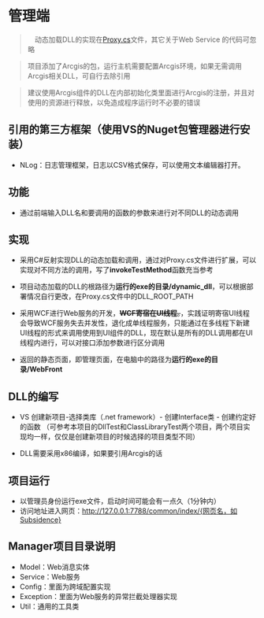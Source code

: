 # 管理端

>　动态加载DLL的实现在[Proxy.cs](https://github.com/ddddyyyy/c_sharp_dynamic_dll/blob/main/Manager/Proxy.cs)文件，其它关于Web Service 的代码可忽略

>  项目添加了Arcgis的包，运行主机需要配置Arcgis环境，如果无需调用Arcgis相关DLL，可自行去除引用

>  建议使用Arcgis组件的DLL在内部初始化类里面进行Arcgis的注册，并且对使用的资源进行释放，以免造成程序运行时不必要的错误

## 引用的第三方框架（使用VS的Nuget包管理器进行安装）

- NLog：日志管理框架，日志以CSV格式保存，可以使用文本编辑器打开。

## 功能

- 通过前端输入DLL名和要调用的函数的参数来进行对不同DLL的动态调用

## 实现

- 采用C#反射实现DLL的动态加载和调用，通过对Proxy.cs文件进行扩展，可以实现对不同方法的调用，写了**invokeTestMethod**函数充当参考

- 项目动态加载的DLL的根路径为**运行的exe的目录/dynamic_dll**，可以根据部署情况自行更改，在Proxy.cs文件中的DLL_ROOT_PATH

- 采用WCF进行Web服务的开发，~~**WCF寄宿在UI线程**。~~，实践证明寄宿UI线程会导致WCF服务失去并发性，退化成单线程服务，只能通过在多线程下新建UI线程的形式来调用使用到UI组件的DLL，现在默认是所有的DLL调用都在UI线程内进行，可以对接口添加参数进行区分调用

- 返回的静态页面，即管理页面，在电脑中的路径为**运行的exe的目录/WebFront**

## DLL的编写

- VS 创建新项目-选择类库（.net framework）- 创建Interface类 - 创建约定好的函数 （可参考本项目的DllTest和ClassLibraryTest两个项目，两个项目实现均一样，仅仅是创建新项目的时候选择的项目类型不同）

- DLL需要采用x86编译，如果要引用Arcgis的话

## 项目运行

- 以管理员身份运行exe文件，启动时间可能会有一点久（1分钟内）
- 访问地址进入网页：http://127.0.0.1:7788/common/index/{网页名，如Subsidence}

## Manager项目目录说明

- Model：Web消息实体
- Service：Web服务
- Config：里面为跨域配置实现
- Exception：里面为Web服务的异常拦截处理器实现
- Util：通用的工具类
